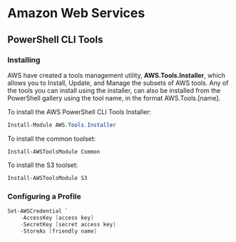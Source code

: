# Amazon Web Services

## PowerShell CLI Tools

### Installing

AWS have created a tools management utility, **AWS.Tools.Installer**, which allows you to Install, Update, and Manage the subsets of AWS tools. Any of the tools you can install using the installer, can also be installed from the PowerShell gallery using the tool name, in the format AWS.Tools.[name].

To install the AWS PowerShell CLI Tools Installer:

```powershell
Install-Module AWS.Tools.Installer
```

To install the common toolset:

```powershell-interactive
Install-AWSToolsModule Common
```

To install the S3 toolset:

```powershell
Install-AWSToolsModule S3
```

### Configuring a Profile

```powershell
Set-AWSCredential `
    -AccessKey [access key]
    -SecretKey [secret access key]
    -StoreAs [friendly name]
```
